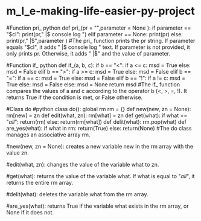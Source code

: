 # m_l_e-making-life-easier-py-project

#Function pri_
python
def pri_(pr = "",parameter = None ):
    if parameter == "$cl":
        print(pr,"                  |$ console log ")
    elif parameter == None:
        print(pr)
    else:
        print(pr,"                  |$",parameter )
#The pri_ function prints the pr string. If parameter equals "$cl", it adds " |$ console log " text. If parameter is not provided, it only prints pr. Otherwise, it adds " |$" and the value of parameter.

#Function if_
python
def if_(a, b, c):
    if b == "<": 
        if a <= c:
            msd = True 
        else:
            msd = False
    elif b == ">":
        if a >= c:
            msd = True
        else:
            msd = False
    elif b == "=":
        if a == c:
            msd = True
        else:
            msd = False
    elif b == "!":
        if a != c:
            msd = True
        else:
            msd = False
    else:
        msd = None
    return msd
#The if_ function compares the values of a and c according to the operator b (<, >, =, !). It returns True if the condition is met, or False otherwise.

#Class do
#python
class do():
    global rm
    rm = {}
    def new(new, zn = None):
        rm[new] = zn
    def edit(what, zn):
        rm[what] = zn
    def get(what):
        if what == "$all$":
            return(rm)
        else:
            return(rm[what])
    def delit(what):
        rm.pop(what)
    def are_yes(what):
        if what in rm:
            return(True)
        else:
            return(None)
#The do class manages an associative array rm.

#new(new, zn = None): creates a new variable new in the rm array with the value zn.

#edit(what, zn): changes the value of the variable what to zn.

#get(what): returns the value of the variable what. If what is equal to "$all$", it returns the entire rm array.

#delit(what): deletes the variable what from the rm array.

#are_yes(what): returns True if the variable what exists in the rm array, or None if it does not.
